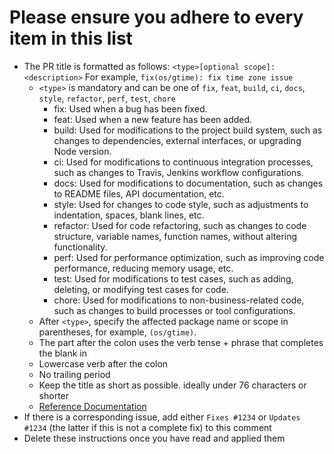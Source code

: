 # Please ensure you adhere to every item in this list

+ The PR title is formatted as follows: `<type>[optional scope]: <description>` For example, `fix(os/gtime): fix time zone issue`
  + `<type>` is mandatory and can be one of `fix`, `feat`, `build`, `ci`, `docs`, `style`, `refactor`, `perf`, `test`, `chore`
    + fix: Used when a bug has been fixed.
    + feat: Used when a new feature has been added.
    + build: Used for modifications to the project build system, such as changes to dependencies, external interfaces, or upgrading Node version.
    + ci: Used for modifications to continuous integration processes, such as changes to Travis, Jenkins workflow configurations.
    + docs: Used for modifications to documentation, such as changes to README files, API documentation, etc.
    + style: Used for changes to code style, such as adjustments to indentation, spaces, blank lines, etc.
    + refactor: Used for code refactoring, such as changes to code structure, variable names, function names, without altering functionality.
    + perf: Used for performance optimization, such as improving code performance, reducing memory usage, etc.
    + test: Used for modifications to test cases, such as adding, deleting, or modifying test cases for code.
    + chore: Used for modifications to non-business-related code, such as changes to build processes or tool configurations.
  + After `<type>`, specify the affected package name or scope in parentheses, for example, `(os/gtime)`.
  + The part after the colon uses the verb tense + phrase that completes the blank in
  + Lowercase verb after the colon
  + No trailing period
  + Keep the title as short as possible. ideally under 76 characters or shorter
  + [Reference Documentation](https://www.conventionalcommits.org/en/v1.0.0/)
+ If there is a corresponding issue, add either `Fixes #1234` or `Updates #1234`
  (the latter if this is not a complete fix) to this comment
+ Delete these instructions once you have read and applied them
